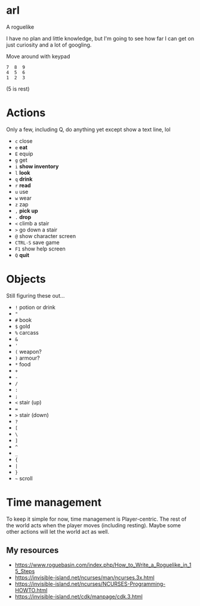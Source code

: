 # arl
A roguelike

I have no plan and little knowledge, but I'm going to see how far I can get on just curiosity and a lot of googling.

Move around with keypad
```
7  8  9
4  5  6
1  2  3
```
(5 is rest)

# Actions
Only a few, including Q, do anything yet except show a text line, lol

- `c` close
- `e` **eat**
- `E` equip
- `g` get
- `i` **show inventory**
- `l` **look**
- `q` **drink**
- `r` **read**
- `u` use
- `w` wear
- `z` zap
- `,` **pick up**
- `.` **drop**
- `<` climb a stair
- `>` go down a stair
- `@` show character screen
- `CTRL-S` save game
- `F1` show help screen
- `Q` **quit**

# Objects
Still figuring these out...
- `!` potion or drink
- `"`
- `#` book
- `$` gold
- `%` carcass
- `&`
- `'`
- `(` weapon?
- `)` armour?
- `*` food
- `+`
- `-`
- `/`
- `:`
- `;`
- `<` stair (up)
- `=`
- `>` stair (down)
- `?`
- `[`
- `\`
- `]`
- `^`
- `_`
- `{`
- `|`
- `}`
- `~` scroll

# Time management
To keep it simple for now, time management is Player-centric. The rest of the world acts when the player moves (including resting). Maybe some other actions will let the world act as well.

## My resources

- https://www.roguebasin.com/index.php/How_to_Write_a_Roguelike_in_15_Steps
- https://invisible-island.net/ncurses/man/ncurses.3x.html
- https://invisible-island.net/ncurses/NCURSES-Programming-HOWTO.html
- https://invisible-island.net/cdk/manpage/cdk.3.html
